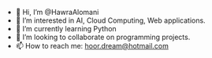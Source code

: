 - 👋 Hi, I’m @HawraAlomani
- 👀 I’m interested in AI, Cloud Computing, Web applications.
- 🌱 I’m currently learning Python
- 💞️ I’m looking to collaborate on programming projects.
- 📫 How to reach me: hoor.dream@hotmail.com

<!---
HawraAlomani/HawraAlomani is a ✨ special ✨ repository because its `README.md` (this file) appears on your GitHub profile.
You can click the Preview link to take a look at your changes.
--->
